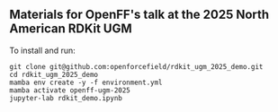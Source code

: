 ## Materials for OpenFF's talk at the 2025 North American RDKit UGM

To install and run:
```
git clone git@github.com:openforcefield/rdkit_ugm_2025_demo.git
cd rdkit_ugm_2025_demo
mamba env create -y -f environment.yml
mamba activate openff-ugm-2025
jupyter-lab rdkit_demo.ipynb
```

